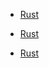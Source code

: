 
* [Rust](rust/rust.md)
  
* [Rust](armanriazi-movies-reactjs.md)

* [Rust](armanriazi-vidly-api.md)

